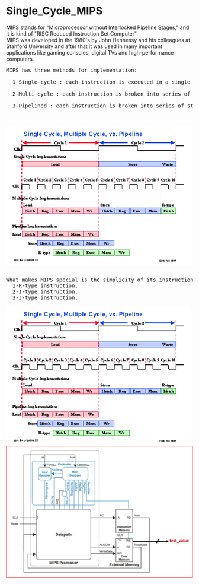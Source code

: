 # Single_Cycle_MIPS
MIPS stands for "Microprocessor without Interlocked Pipeline Stages," and it is kind of "RISC Reduced Instruction Set Computer".<br />
MIPS was developed in the 1980's by John Hennessy and his colleagues at Stanford University and after that it was used in many important applications like gaming consoles, digital TVs and high-performance computers.<br />
<pre>
MIPS has three methods for implementation:<br />
  1-Single-cycle : each instruction is executed in a single cycle.<br />
  2-Multi-cycle : each instruction is broken into series of steps and instructions is executed one after another. <br />
  3-Pipelined : each instruction is broken into series of steps and multiple instructions are being excuted in parallel.<br />
</pre>
  ##
<img src="Extra_images/single_multi_pip.gif" width="500">
<pre> 
What makes MIPS special is the simplicity of its instruction set. Instructions are divided to 3 types:
  1-R-type instruction.
  2-I-type instruction.
  3-J-type instruction.
</pre>
<img src="Extra_images/single_multi_pip.gif" width="500">


<img src="RTL_view/Top_view_MIPS.png" width="900">
